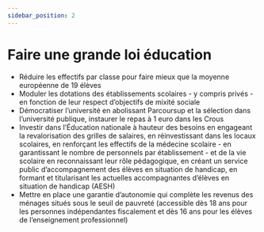 ```yaml
---
sidebar_position: 2
---
```


# Faire une grande loi éducation

- Réduire les effectifs par classe pour faire mieux que la moyenne européenne de 19 élèves 
- Moduler les dotations des établissements scolaires - y compris privés - en fonction de leur respect d’objectifs de mixité sociale 
- Démocratiser l’université en abolissant Parcoursup et la sélection dans l’université publique, instaurer le repas à 1 euro dans les Crous
- Investir dans l’Éducation nationale à hauteur des besoins en engageant la revalorisation des grilles de salaires, en réinvestissant dans les locaux scolaires, en renforçant les effectifs de la médecine scolaire - en garantissant le nombre de personnels par établissement - et de la vie scolaire en reconnaissant leur rôle pédagogique, en créant un service public d’accompagnement des élèves en situation de handicap, en formant et titularisant les actuelles accompagnantes d’élèves en situation de handicap (AESH) 
- Mettre en place une garantie d’autonomie qui complète les revenus des ménages situés sous le seuil de pauvreté (accessible dès 18 ans pour les personnes indépendantes fiscalement et dès 16 ans pour les élèves de l’enseignement professionnel)